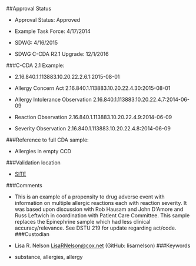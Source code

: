 ##Approval Status 

* Approval Status: Approved
* Example Task Force: 4/17/2014

* SDWG: 4/16/2015

* SDWG C-CDA R2.1 Upgrade: 12/1/2016    

###C-CDA 2.1 Example: 

* 2.16.840.1.113883.10.20.22.2.6.1:2015-08-01

* Allergy Concern Act 2.16.840.1.113883.10.20.22.4.30:2015-08-01

* Allergy Intolerance Observation 2.16.840.1.113883.10.20.22.4.7:2014-06-09
* Reaction Observation 2.16.840.1.113883.10.20.22.4.9:2014-06-09
* Severity Observation 2.16.840.1.113883.10.20.22.4.8:2014-06-09

###Reference to full CDA sample:
* Allergies in empty CCD


###Validation location

* [SITE](https://sitenv.org/c-cda-validator)


###Comments

* This is an example of a propensity to drug adverse event with information on multiple allergic reactions each with reaction severity. It was based upon discussion with Rob Hausam and John D'Amore and Russ Leftwich in coordination with Patient Care Committee. This sample replaces the Epinephrine sample which had less clinical accuracy/relevance. See DSTU 219 for update regarding act/code.
###Custodian

* Lisa R. Nelson LisaRNelson@cox.net (GitHub: lisarnelson)
###Keywords

* substance, allergies, allergy
